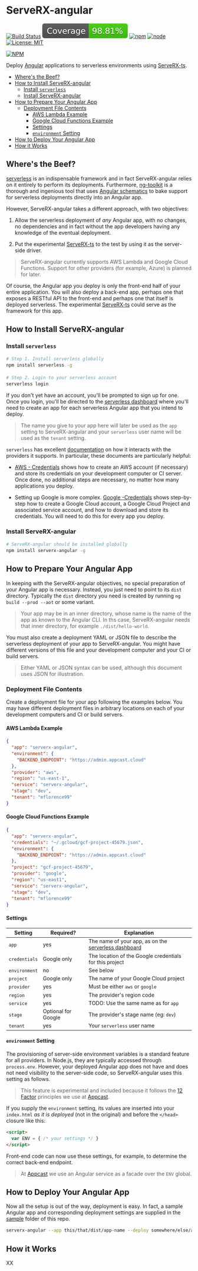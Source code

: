 # ServeRX-angular

[![Build Status](https://travis-ci.org/mflorence99/serverx-angular.svg?branch=master)](https://travis-ci.org/mflorence99/serverx-angular) 
[![Jest Coverage](./coverage.svg)]()
[![npm](https://img.shields.io/npm/v/serverx-angular.svg)]()
[![node](https://img.shields.io/badge/node-8.10-blue.svg)]()
[![License: MIT](https://img.shields.io/badge/License-MIT-yellow.svg)](https://opensource.org/licenses/MIT)

[![NPM](https://nodei.co/npm/serverx-angular.png?downloads=true&downloadRank=true&stars=true)](https://nodei.co/npm/serverx-angular/)

Deploy [Angular](https://angular.io/docs) applications to serverless environments using [ServeRX-ts](https://github.com/mflorence99/serverx-ts).

<!-- toc -->

- [Where's the Beef?](#wheres-the-beef)
- [How to Install ServeRX-angular](#how-to-install-serverx-angular)
  * [Install `serverless`](#install-serverless)
  * [Install ServeRX-angular](#install-serverx-angular)
- [How to Prepare Your Angular App](#how-to-prepare-your-angular-app)
  * [Deployment File Contents](#deployment-file-contents)
    + [AWS Lambda Example](#aws-lambda-example)
    + [Google Cloud Functions Example](#google-cloud-functions-example)
    + [Settings](#settings)
    + [`environment` Setting](#environment-setting)
- [How to Deploy Your Angular App](#how-to-deploy-your-angular-app)
- [How it Works](#how-it-works)

<!-- tocstop -->

## Where's the Beef?

[serverless](https://serverless.com/framework/) is an indispensable framework and in fact ServeRX-angular relies on it entirely to perform its deployments. Furthermore, [ng-toolkit](https://github.com/maciejtreder/ng-toolkit) is a thorough and ingenious tool that uses [Angular schematics](https://blog.angular.io/schematics-an-introduction-dc1dfbc2a2b2) to bake support for serverless deployments directly into an Angular app.

However, ServeRX-angular takes a different approach, with two objectives:

1. Allow the serverless deployment of _any_ Angular app, with no changes, no dependencies and in fact without the app developers having any knowledge of the eventual deployment.

2. Put the experimental [ServeRX-ts](https://github.com/mflorence99/serverx-ts) to the test by using it as the server-side driver.

> ServeRX-angular currently supports AWS Lambda and Google Cloud Functions. Support for other providers (for example, Azure) is planned for later.

Of course, the Angular app you deploy is only the front-end half of your entire application. You will also deploy a back-end app, perhaps one that exposes a RESTful API to the front-end and perhaps one that itself is deployed serverless. The experimental [ServeRX-ts](https://github.com/mflorence99/serverx-ts) could serve as the framework for this app. 

## How to Install ServeRX-angular

### Install `serverless`

```sh
# Step 1. Install serverless globally
npm install serverless -g

# Step 2. Login to your serverless account
serverless login
```

If you don't yet have an account, you'll be prompted to sign up for one. Once you login, you'll be directed to the [serverless dashboard](https://dashboard.serverless.com) where you'll need to create an app for each serverless Angular app that you intend to deploy.

> The name you give to your app here will later be used as the `app` setting to ServeRX-angular and your `serverless` user name will be used as the `tenant` setting.

`serverless` has excellent [documentation](https://serverless.com/framework/docs/providers) on how it interacts with the providers it supports. In particular, these documents are particularly helpful:

* [AWS - Credentials](https://serverless.com/framework/docs/providers/aws/guide/credentials/) shows how to create an AWS account (if necessary) and store its credentials on your development computer or CI server. Once done, no additional steps are necessary, no matter how many applications you deploy.

* Setting up Google is more complex. [Google -Credentials](https://serverless.com/framework/docs/providers/google/guide/credentials/) shows step-by-step how to create a Google Cloud account, a Google Cloud Project and associated service account, and how to download and store its credentials. You will need to do this for every app you deploy.

### Install ServeRX-angular

```sh
# ServeRX-angular should be installed globally
npm install serverx-angular -g
```

## How to Prepare Your Angular App

In keeping with the ServeRX-angular objectives, no special preparation of your Angular app is necessary. Instead, you just need to point to its `dist` directory. Typically the `dist` directory you need is created by running `ng build --prod --aot` or some variant.

> Your app may be in an inner directory, whose name is the name of the app as known to the Angular CLI. In ths case, ServeRX-angular needs that inner directory, for example `./dist/hello-world`.

You must also create a deployment YAML or JSON file to describe the serverless deployment of your app to ServeRX-angular. You might have different versions of this file and your development computer and your CI or build servers.

> Either YAML or JSON syntax can be used, although this document uses JSON for illustration.

### Deployment File Contents

Create a deployment file for your app following the examples below. You may have different deployment files in arbitrary locations on each of your development computers and CI or build servers.

#### AWS Lambda Example

```json
{
  "app": "serverx-angular",
  "environment": {
    "BACKEND_ENDPOINT": "https://admin.appcast.cloud"
  },
  "provider": "aws",
  "region": "us-east-1",
  "service": "serverx-angular",
  "stage": "dev",
  "tenant": "mflorence99"
}
```

#### Google Cloud Functions Example

```json
{
  "app": "serverx-angular",
  "credentials": "~/.gcloud/gcf-project-45679.json",
  "environment": {
    "BACKEND_ENDPOINT": "https://admin.appcast.cloud"
  },
  "project": "gcf-project-45679",
  "provider": "google",
  "region": "us-east1",
  "service": "serverx-angular",
  "stage": "dev",
  "tenant": "mflorence99"
}
```

#### Settings

Setting | Required? | Explanation
--- | --- | ---
`app` | yes | The name of your app, as on the [serverless dashboard](https://dashboard.serverless.com)
`credentials` | Google only | The location of the Google credentials for this project
`environment` | no | See below
`project` | Google only | The name of your Google Cloud project
`provider` | yes | Must be either `aws` or `google`
`region` | yes | The provider's region code
`service` | yes | TODO: Use the same name as for `app`
`stage` | Optional for Google | The provider's stage name (eg: `dev`)
`tenant` | yes | Your `serverless` user name

#### `environment` Setting

The provisioning of server-side environment variables is a standard feature for all providers. In Node.js, they are typically accessed through `process.env`. However, your deployed Angular app does not have and does not need visibility to the server-side code, so ServeRX-angular uses this setting as follows.

> This feature is experimental and included because it follows the [12 Factor](https://12factor.net/) principles we use at [Appcast](https://appcast.io).

If you supply the `environment` setting, its values are inserted into your `index.html` _as it is deployed_ (not in the original) and before the `</head>` closure like this:

```html
<script>
  var ENV = { /* your settings */ }
</script>
```

Front-end code can now use these settings, for example, to determine the correct back-end endpoint.

> At [Appcast](https://appcast.io) we use an Angular service as a facade over the `ENV` global.

## How to Deploy Your Angular App

Now all the setup is out of the way, deployment is easy. In fact, a sample Angular app and corresponding deployment settings are supplied in the [sample](https://github.com/mflorence99/serverx-angular/tree/master/sample) folder of this repo.

```sh
serverx-angular --app this/that/dist/app-name --deploy somewhere/else/app-name.json
```

## How it Works

XX
